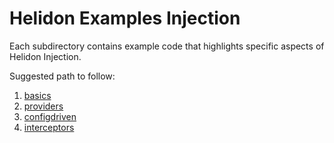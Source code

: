 
# Helidon Examples Injection

Each subdirectory contains example code that highlights specific aspects of
Helidon Injection.

Suggested path to follow:
1. [basics](./basics)
2. [providers](./providers)
3. [configdriven](./configdriven)
4. [interceptors](./interceptors)

